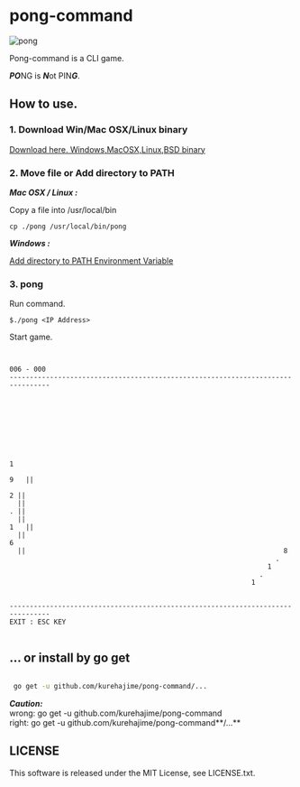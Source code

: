 # pong-command

![pong](https://cloud.githubusercontent.com/assets/4569916/7273449/e6c410be-e92e-11e4-89dd-ba6903089706.gif)

Pong-command is a CLI game.

***PO***NG is ***N***ot PIN***G***.

## How to use.

### 1. Download Win/Mac OSX/Linux binary

 [Download here. Windows,MacOSX,Linux,BSD binary](https://github.com/kurehajime/pong-command/releases)

### 2. Move file or Add directory to PATH

***Mac OSX / Linux :***

Copy a file into /usr/local/bin 

```
cp ./pong /usr/local/bin/pong
```

***Windows :***

[Add directory to PATH Environment Variable](http://www.nextofwindows.com/how-to-addedit-environment-variables-in-windows-7/)

### 3. pong 

Run command.

`$./pong <IP Address>`

Start game.

```

                                                                     006 - 000
--------------------------------------------------------------------------------








                                                                      1
                                                                        9   ||
                                                                          2 ||
  ||                                                                      . ||
  ||                                                                    1   ||
  ||                                                                  6
  ||                                                                8
                                                                  .
                                                                1
                                                              .
                                                            1


--------------------------------------------------------------------------------
EXIT : ESC KEY


```

## ... or install by go get 

```sh

 go get -u github.com/kurehajime/pong-command/...

```

***Caution:***  
wrong:  go get -u github.com/kurehajime/pong-command  
right:  go get -u github.com/kurehajime/pong-command**/...**  

## LICENSE

This software is released under the MIT License, see LICENSE.txt.

